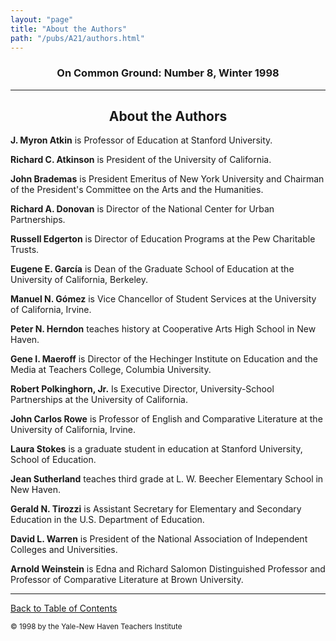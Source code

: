 ```yaml
---
layout: "page"
title: "About the Authors"
path: "/pubs/A21/authors.html"
---
```

<main>
<h3 align="CENTER">On Common Ground: Number 8, Winter 1998</h3>
<hr/>
<h2 align="CENTER">About the Authors</h2>
<p><b>J. Myron Atkin</b> is Professor of Education at Stanford University.</p>
<p><b>Richard C. Atkinson</b> is President of the University of California.</p>
<p><b>John Brademas</b> is President Emeritus of New York University and Chairman of the President's Committee on the Arts and the Humanities.</p>
<p><b>Richard A. Donovan</b> is Director of the National Center for Urban Partnerships.</p>
<p><b>Russell Edgerton</b> is Director of Education Programs at the Pew Charitable Trusts.</p>
<p><b>Eugene E. García</b> is Dean of the Graduate School of Education at the University of California, Berkeley.</p>
<p><b>Manuel N. Gómez</b> is Vice Chancellor of Student Services at the University of California, Irvine.</p>
<p><b>Peter N. Herndon</b> teaches history at Cooperative Arts High School in New Haven.</p>
<p><b>Gene I. Maeroff</b> is Director of the Hechinger Institute on Education and the Media at  Teachers College, Columbia University.</p>
<p><b>Robert Polkinghorn, Jr.</b> Is Executive Director, University-School Partnerships at the University of California.  </p>
<p><b>John Carlos Rowe</b> is Professor of English and Comparative Literature at the University of California, Irvine.</p>
<p><b>Laura Stokes</b> is a graduate student in education at Stanford University, School of Education.</p>
<p><b>Jean Sutherland</b> teaches third grade at L. W. Beecher Elementary School in New Haven.</p>
<p><b>Gerald N. Tirozzi</b> is Assistant Secretary for Elementary and Secondary Education in the U.S. Department of Education.</p>
<p><b>David L. Warren</b> is President of the National Association of Independent Colleges and Universities.</p>
<p><b>Arnold Weinstein</b> is Edna and Richard Salomon Distinguished Professor and Professor of Comparative Literature at Brown University.</p>
<hr/>
<p><a href=".\">Back to Table of Contents</a></p>
<p><small>© 1998 by the Yale-New Haven Teachers Institute</small></p>
</main>